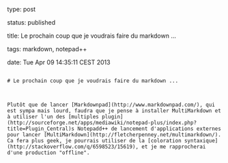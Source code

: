 type: post
status: published
title: Le prochain coup que je voudrais faire du markdown ...
tags: markdown, notepad++
date: Tue Apr 09 14:35:11 CEST 2013
~~~~~~
# Le prochain coup que je voudrais faire du markdown ...

Plutôt que de lancer [Markdownpad](http://www.markdownpad.com/), qui est sympa mais lourd, faudra que je pense à installer MultiMarkdown et à utiliser l'un des [multiples plugin](http://sourceforge.net/apps/mediawiki/notepad-plus/index.php?title=Plugin_Central)s Notepadd++ de lancement d'applications externes pour lancer [MultiMarkdown](http://fletcherpenney.net/multimarkdown/). Ca fera plus geek, je pourrais utiliser de la [coloration syntaxique](http://stackoverflow.com/q/6598523/15619), et je me rapprocherai d'une production "offline".